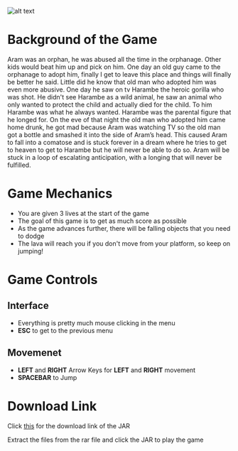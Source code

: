![alt text](https://s13.postimg.org/jfqsu1ls7/o_2962142f8b0ea9d6_10.png "Harambe's Dream")
# Background of the Game
Aram was an orphan, he was abused all the time in the orphanage. Other kids would beat him up and pick on him. One day an old guy came to the orphanage to adopt him, finally I get to leave this place and things will finally be better he said. Little did he know that old man who adopted him was even more abusive. One day he saw on tv Harambe the heroic gorilla who was shot. He didn't see Harambe as a wild animal, he saw an animal who only wanted to protect the child and actually died for the child. To him Harambe was what he always wanted. Harambe was the parental figure that he longed for. On the eve of that night the old man who adopted him came home drunk, he got mad because Aram was watching TV so the old man got a bottle and smashed it into the side of Aram’s head. This caused Aram to fall into a comatose and is stuck forever in a dream where he tries to get to heaven to get to Harambe but he will never be able to do so. Aram will be stuck in a loop of escalating anticipation, with a longing that will never be fulfilled.

# Game Mechanics
+ You are given 3 lives at the start of the game
+ The goal of this game is to get as much score as possible
+ As the game advances further, there will be falling objects that you need to dodge
+ The lava will reach you if you don't move from your platform, so keep on jumping!

# Game Controls
## Interface
+ Everything is pretty much mouse clicking in the menu
+ **ESC** to get to the previous menu

## Movemenet
+ **LEFT** and **RIGHT** Arrow Keys for **LEFT** and **RIGHT** movement
+ **SPACEBAR** to Jump

# Download Link

   Click [this](https://drive.google.com/open?id=0B0b8tXysvCHDc2lqY0RsSW9DTE0) for the download link of the JAR
   
   Extract the files from the rar file and click the JAR to play the game

